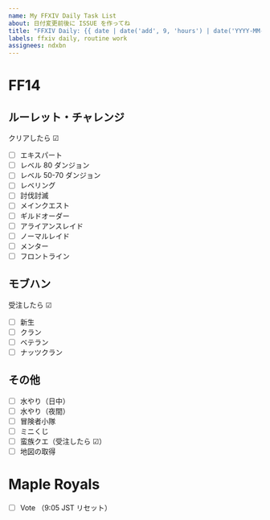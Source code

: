 ```yaml
---
name: My FFXIV Daily Task List
about: 日付変更前後に ISSUE を作ってね
title: "FFXIV Daily: {{ date | date('add', 9, 'hours') | date('YYYY-MM-DD') }}"
labels: ffxiv daily, routine work
assignees: ndxbn
---
```

# FF14
## ルーレット・チャレンジ

クリアしたら ☑

- [ ] エキスパート
- [ ] レベル 80 ダンジョン
- [ ] レベル 50-70 ダンジョン
- [ ] レベリング
- [ ] 討伐討滅
- [ ] メインクエスト
- [ ] ギルドオーダー
- [ ] アライアンスレイド
- [ ] ノーマルレイド
- [ ] メンター
- [ ] フロントライン

## モブハン

受注したら ☑

- [ ] 新生
- [ ] クラン
- [ ] ベテラン
- [ ] ナッツクラン

## その他

- [ ] 水やり（日中）
- [ ] 水やり（夜間）
- [ ] 冒険者小隊
- [ ] ミニくじ
- [ ] 蛮族クエ（受注したら ☑）
- [ ] 地図の取得

# Maple Royals

- [ ] Vote （9:05 JST リセット）
